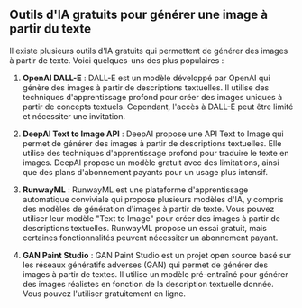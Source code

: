 
## Outils d'IA gratuits pour générer une image à partir du texte

Il existe plusieurs outils d'IA gratuits qui permettent de générer des images à partir de texte. Voici quelques-uns des plus populaires :

1. **OpenAI DALL-E** : DALL-E est un modèle développé par OpenAI qui génère des images à partir de descriptions textuelles. Il utilise des techniques d'apprentissage profond pour créer des images uniques à partir de concepts textuels. Cependant, l'accès à DALL-E peut être limité et nécessiter une invitation.

2. **DeepAI Text to Image API** : DeepAI propose une API Text to Image qui permet de générer des images à partir de descriptions textuelles. Elle utilise des techniques d'apprentissage profond pour traduire le texte en images. DeepAI propose un modèle gratuit avec des limitations, ainsi que des plans d'abonnement payants pour un usage plus intensif.

3. **RunwayML** : RunwayML est une plateforme d'apprentissage automatique conviviale qui propose plusieurs modèles d'IA, y compris des modèles de génération d'images à partir de texte. Vous pouvez utiliser leur modèle "Text to Image" pour créer des images à partir de descriptions textuelles. RunwayML propose un essai gratuit, mais certaines fonctionnalités peuvent nécessiter un abonnement payant.

4. **GAN Paint Studio** : GAN Paint Studio est un projet open source basé sur les réseaux génératifs adverses (GAN) qui permet de générer des images à partir de textes. Il utilise un modèle pré-entraîné pour générer des images réalistes en fonction de la description textuelle donnée. Vous pouvez l'utiliser gratuitement en ligne.
